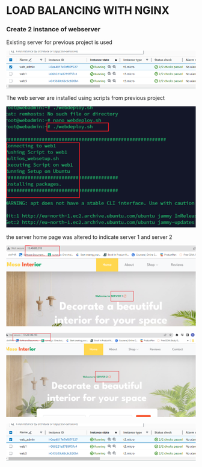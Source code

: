 # LOAD BALANCING WITH NGINX

### Create 2 instance of webserver

Existing server for previous project is used

![](img/06.serverlist.png)

The web server are installed using scripts from previous project

![](img/05.serverInstallation.png)

the server home page was altered to indicate server 1 and server 2

![](img/04.server1Web.png)

![](img/03.server2Web.png)

![](img/06.serverlist.png)
